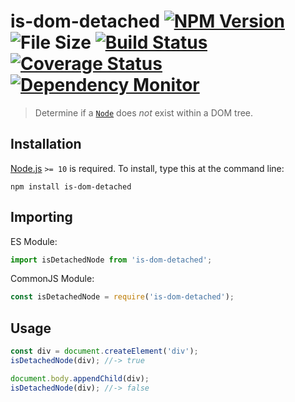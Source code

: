 # is-dom-detached [![NPM Version][npm-image]][npm-url] ![File Size][filesize-image] [![Build Status][travis-image]][travis-url] [![Coverage Status][coveralls-image]][coveralls-url] [![Dependency Monitor][greenkeeper-image]][greenkeeper-url]

> Determine if a [`Node`](https://mdn.io/Node) does *not* exist within a DOM tree.


## Installation

[Node.js](http://nodejs.org) `>= 10` is required. To install, type this at the command line:
```shell
npm install is-dom-detached
```


## Importing

ES Module:
```js
import isDetachedNode from 'is-dom-detached';
```

CommonJS Module:
```js
const isDetachedNode = require('is-dom-detached');
```


## Usage

```js
const div = document.createElement('div');
isDetachedNode(div); //-> true

document.body.appendChild(div);
isDetachedNode(div); //-> false
````


[npm-image]: https://img.shields.io/npm/v/is-dom-detached.svg
[npm-url]: https://npmjs.com/package/is-dom-detached
[filesize-image]: https://img.shields.io/badge/size-490B%20gzipped-blue.svg
[travis-image]: https://img.shields.io/travis/stevenvachon/is-dom-detached.svg
[travis-url]: https://travis-ci.org/stevenvachon/is-dom-detached
[coveralls-image]: https://img.shields.io/coveralls/stevenvachon/is-dom-detached.svg
[coveralls-url]: https://coveralls.io/github/stevenvachon/is-dom-detached
[greenkeeper-image]: https://badges.greenkeeper.io/stevenvachon/is-dom-detached.svg
[greenkeeper-url]: https://greenkeeper.io/
